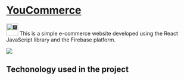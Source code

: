 # [YouCommerce](https://youcommerce.netlify.app/)
<picture>
  <source srcset="https://fonts.gstatic.com/s/e/notoemoji/latest/1f386/512.webp" type="image/webp">
  <img src="https://fonts.gstatic.com/s/e/notoemoji/latest/1f386/512.gif" alt="🎆" width="32" height="32">
</picture>
This is a simple e-commerce website developed using the React JavaScript library and the Firebase platform.

![](https://media.giphy.com/media/4R8vtRen8pAgu9IGxk/giphy.gif)


## Techonology used in the project
